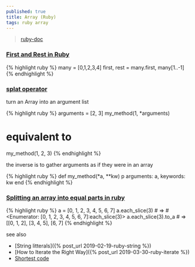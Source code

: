 ```yaml
---
published: true
title: Array (Ruby)
tags: ruby array
---
```

> [ruby-doc](https://ruby-doc.org/core-3.0.1/Array.html)

### [First and Rest in Ruby](https://avdi.codes/first-and-rest-in-ruby/)
{% highlight ruby %}
many = [0,1,2,3,4]
first, rest = many.first, many[1..-1]
{% endhighlight %}

### [splat operator](https://ruby-doc.org/core-2.0.0/doc/syntax/calling_methods_rdoc.html#label-Array+to+Arguments+Conversion)

turn an Array into an argument list

{% highlight ruby %}
arguments = [2, 3]
my_method(1, *arguments)
# equivalent to 
my_method(1, 2, 3)
{% endhighlight %}

the inverse is to gather arguments as if they were in an array

{% highlight ruby %}
def my_method(*a, **kw)
  p arguments: a, keywords: kw
end
{% endhighlight %}

### [Splitting an array into equal parts in ruby](https://exceptionshub.com/splitting-an-array-into-equal-parts-in-ruby.html)

{% highlight ruby %}
a = [0, 1, 2, 3, 4, 5, 6, 7]
a.each_slice(3) # => #<Enumerator: [0, 1, 2, 3, 4, 5, 6, 7]:each_slice(3)>
a.each_slice(3).to_a # => [[0, 1, 2], [3, 4, 5], [6, 7]
{% endhighlight %}

see also
- [String litterals]({% post_url 2019-02-19-ruby-string %})
- [How to Iterate the Right Way]({% post_url 2019-03-30-ruby-iterate %})
- [Shortest code](2019-05-29-short-code-ruby)
